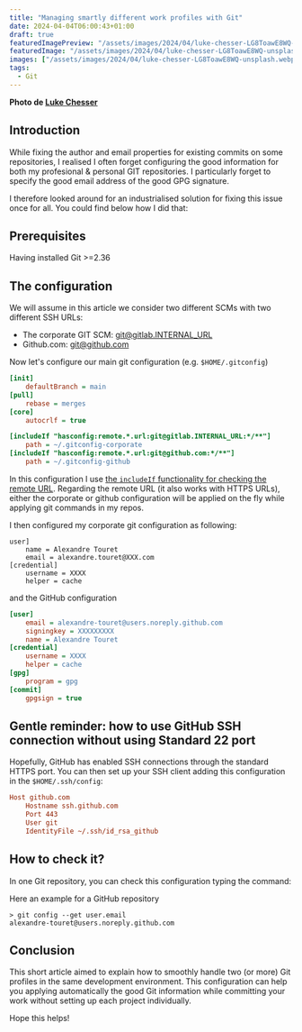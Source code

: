 ```yaml
---
title: "Managing smartly different work profiles with Git"
date: 2024-04-04T06:00:43+01:00
draft: true
featuredImagePreview: "/assets/images/2024/04/luke-chesser-LG8ToawE8WQ-unsplash.webp"
featuredImage: "/assets/images/2024/04/luke-chesser-LG8ToawE8WQ-unsplash.webp"
images: ["/assets/images/2024/04/luke-chesser-LG8ToawE8WQ-unsplash.webp"]
tags:
  - Git
---
```


__Photo de [Luke Chesser](https://unsplash.com/fr/@lukechesser?utm_content=creditCopyText&utm_medium=referral&utm_source=unsplash)__
  

## Introduction
While fixing the author and email properties for existing commits on some repositories, I realised I often forget configuring the good information for both my profesional & personal GIT repositories.
I particularly forget to specify the good email address of the good GPG signature.

I therefore looked around for an industrialised solution for fixing this issue once for all.
You could find below how I did that:

## Prerequisites
Having installed Git >=2.36 

## The configuration
We will assume in this article we consider two different SCMs with two different SSH URLs:
* The corporate GIT SCM: git@gitlab.INTERNAL_URL
* Github.com: git@github.com

Now let's configure our main git configuration (e.g. ``$HOME/.gitconfig``)

```ini
[init]
	defaultBranch = main
[pull]
	rebase = merges
[core]
	autocrlf = true

[includeIf "hasconfig:remote.*.url:git@gitlab.INTERNAL_URL:*/**"]
    path = ~/.gitconfig-corporate
[includeIf "hasconfig:remote.*.url:git@github.com:*/**"]
	path = ~/.gitconfig-github
```

In this configuration I use [the ``includeIf`` functionality for checking the remote URL](https://git-scm.com/docs/git-config#Documentation/git-config.txt-codehasconfigremoteurlcode).
Regarding the remote URL (it also works with HTTPS URLs), either the corporate or github configuration will be applied on the fly while applying git commands in my repos.

I then configured my corporate git configuration as following:

```ìni
user]
	name = Alexandre Touret
	email = alexandre.touret@XXX.com
[credential]
	username = XXXX
	helper = cache
```

and the GitHub configuration

```ini
[user]
  	email = alexandre-touret@users.noreply.github.com
	signingkey = XXXXXXXXX
	name = Alexandre Touret
[credential]
	username = XXXX
	helper = cache
[gpg]
	program = gpg
[commit]
	gpgsign = true
```


## Gentle reminder: how to use GitHub SSH connection without using Standard 22 port
Hopefully, GitHub has enabled SSH connections through the standard HTTPS port. 
You can then set up your SSH client adding this configuration in the ``$HOME/.ssh/config``:

```ini
Host github.com
    Hostname ssh.github.com
    Port 443
    User git
    IdentityFile ~/.ssh/id_rsa_github

``` 

## How to check it?

In one Git repository, you can check this configuration typing the command:

Here an example for a GitHub repository

```jshelllanguage
> git config --get user.email
alexandre-touret@users.noreply.github.com
```


## Conclusion
This short article aimed to explain how to smoothly handle two (or more) Git profiles in the same development environment.
This configuration can help you applying automatically the good Git information while committing your work without setting up each project individually.

Hope this helps!
